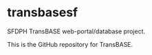 transbasesf
===========

SFDPH TransBASE web-portal/database project.

This is the GitHub repository for TransBASE.
